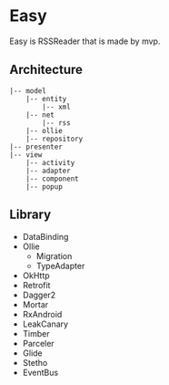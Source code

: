 # Easy
Easy is RSSReader that is made by mvp.

## Architecture
```
|-- model
    |-- entity
        |-- xml
    |-- net
        |-- rss
    |-- ollie
    |-- repository
|-- presenter
|-- view
    |-- activity
    |-- adapter
    |-- component
    |-- popup
```

## Library

- DataBinding
- Ollie  
  - Migration  
  - TypeAdapter
- OkHttp
- Retrofit
- Dagger2
- Mortar
- RxAndroid
- LeakCanary
- Timber
- Parceler
- Glide
- Stetho
- EventBus
